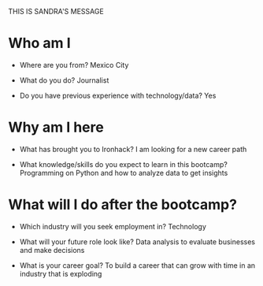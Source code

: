 THIS IS SANDRA'S MESSAGE



# Who am I

* Where are you from?
Mexico City

* What do you do?
Journalist

* Do you have previous experience with technology/data?
Yes

# Why am I here

* What has brought you to Ironhack?
I am looking for a new career path

* What knowledge/skills do you expect to learn in this bootcamp?
Programming on Python and how to analyze data to get  insights

# What will I do after the bootcamp?

* Which industry will you seek employment in?
Technology

* What will your future role look like?
Data analysis to evaluate businesses and make decisions

* What is your career goal?
To build a career that can grow with time in an industry that is exploding